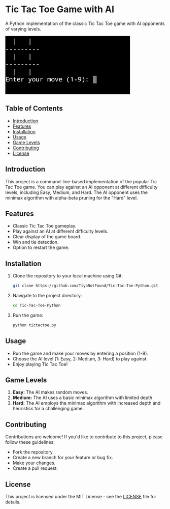 
# Tic Tac Toe Game with AI

A Python implementation of the classic Tic Tac Toe game with AI opponents of varying levels.

![Tic Tac Toe](Screenshot_2023-10-31-20-34-43-94_c759c44d10a956b96f85cc66750ff86e.jpg)

## Table of Contents
- [Introduction](#introduction)
- [Features](#features)
- [Installation](#installation)
- [Usage](#usage)
- [Game Levels](#game-levels)
- [Contributing](#contributing)
- [License](#license)

## Introduction

This project is a command-line-based implementation of the popular Tic Tac Toe game. You can play against an AI opponent at different difficulty levels, including Easy, Medium, and Hard. The AI opponent uses the minimax algorithm with alpha-beta pruning for the "Hard" level.

## Features

- Classic Tic Tac Toe gameplay.
- Play against an AI at different difficulty levels.
- Clear display of the game board.
- Win and tie detection.
- Option to restart the game.

## Installation

1. Clone the repository to your local machine using Git:
   ```sh
   git clone https://github.com/TiyoNotFound/Tic-Tac-Toe-Python.git
   ```

2. Navigate to the project directory:
   ```sh
   cd Tic-Tac-Toe-Python
   ```

3. Run the game:
   ```sh
   python tictactoe.py
   ```

## Usage

- Run the game and make your moves by entering a position (1-9).
- Choose the AI level (1: Easy, 2: Medium, 3: Hard) to play against.
- Enjoy playing Tic Tac Toe!

## Game Levels

1. **Easy:** The AI makes random moves.
2. **Medium:** The AI uses a basic minimax algorithm with limited depth.
3. **Hard:** The AI employs the minimax algorithm with increased depth and heuristics for a challenging game.

## Contributing

Contributions are welcome! If you'd like to contribute to this project, please follow these guidelines:
- Fork the repository.
- Create a new branch for your feature or bug fix.
- Make your changes.
- Create a pull request.

## License

This project is licensed under the MIT License - see the [LICENSE](LICENSE) file for details.
